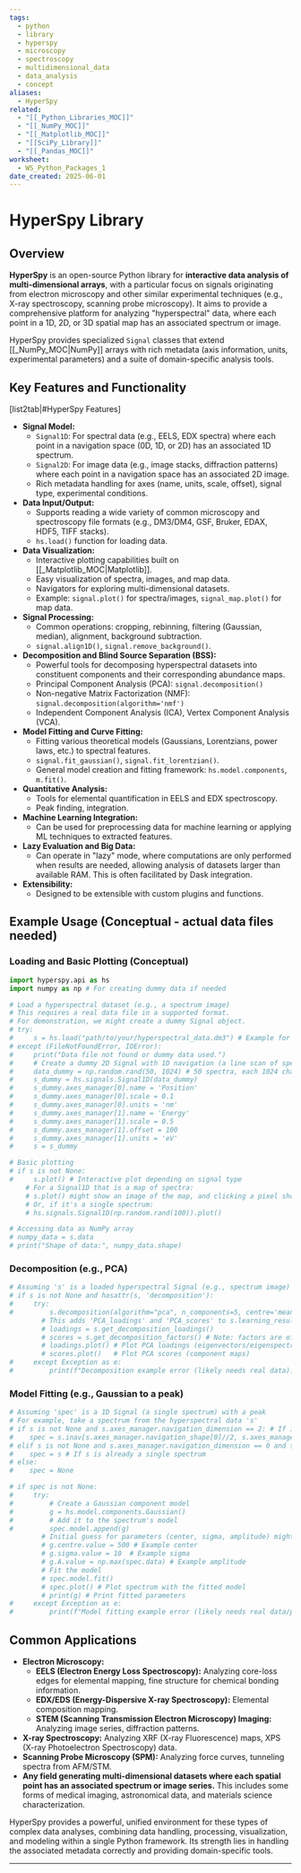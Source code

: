 ```yaml
---
tags:
  - python
  - library
  - hyperspy
  - microscopy
  - spectroscopy
  - multidimensional_data
  - data_analysis
  - concept
aliases:
  - HyperSpy
related:
  - "[[_Python_Libraries_MOC]]"
  - "[[_NumPy_MOC]]"
  - "[[_Matplotlib_MOC]]"
  - "[[SciPy_Library]]"
  - "[[_Pandas_MOC]]"
worksheet:
  - WS_Python_Packages_1
date_created: 2025-06-01
---
```

# HyperSpy Library

## Overview
**HyperSpy** is an open-source Python library for **interactive data analysis of multi-dimensional arrays**, with a particular focus on signals originating from electron microscopy and other similar experimental techniques (e.g., X-ray spectroscopy, scanning probe microscopy). It aims to provide a comprehensive platform for analyzing "hyperspectral" data, where each point in a 1D, 2D, or 3D spatial map has an associated spectrum or image.

HyperSpy provides specialized `Signal` classes that extend [[_NumPy_MOC|NumPy]] arrays with rich metadata (axis information, units, experimental parameters) and a suite of domain-specific analysis tools.

## Key Features and Functionality
[list2tab|#HyperSpy Features]
- **Signal Model:**
    - `Signal1D`: For spectral data (e.g., EELS, EDX spectra) where each point in a navigation space (0D, 1D, or 2D) has an associated 1D spectrum.
    - `Signal2D`: For image data (e.g., image stacks, diffraction patterns) where each point in a navigation space has an associated 2D image.
    - Rich metadata handling for axes (name, units, scale, offset), signal type, experimental conditions.
- **Data Input/Output:**
    - Supports reading a wide variety of common microscopy and spectroscopy file formats (e.g., DM3/DM4, GSF, Bruker, EDAX, HDF5, TIFF stacks).
    - `hs.load()` function for loading data.
- **Data Visualization:**
    - Interactive plotting capabilities built on [[_Matplotlib_MOC|Matplotlib]].
    - Easy visualization of spectra, images, and map data.
    - Navigators for exploring multi-dimensional datasets.
    - Example: `signal.plot()` for spectra/images, `signal_map.plot()` for map data.
- **Signal Processing:**
    - Common operations: cropping, rebinning, filtering (Gaussian, median), alignment, background subtraction.
    - `signal.align1D()`, `signal.remove_background()`.
- **Decomposition and Blind Source Separation (BSS):**
    - Powerful tools for decomposing hyperspectral datasets into constituent components and their corresponding abundance maps.
    - Principal Component Analysis (PCA): `signal.decomposition()`
    - Non-negative Matrix Factorization (NMF): `signal.decomposition(algorithm='nmf')`
    - Independent Component Analysis (ICA), Vertex Component Analysis (VCA).
- **Model Fitting and Curve Fitting:**
    - Fitting various theoretical models (Gaussians, Lorentzians, power laws, etc.) to spectral features.
    - `signal.fit_gaussian()`, `signal.fit_lorentzian()`.
    - General model creation and fitting framework: `hs.model.components`, `m.fit()`.
- **Quantitative Analysis:**
    - Tools for elemental quantification in EELS and EDX spectroscopy.
    - Peak finding, integration.
- **Machine Learning Integration:**
    - Can be used for preprocessing data for machine learning or applying ML techniques to extracted features.
- **Lazy Evaluation and Big Data:**
    - Can operate in "lazy" mode, where computations are only performed when results are needed, allowing analysis of datasets larger than available RAM. This is often facilitated by Dask integration.
- **Extensibility:**
    - Designed to be extensible with custom plugins and functions.

## Example Usage (Conceptual - actual data files needed)

### Loading and Basic Plotting (Conceptual)
```python
import hyperspy.api as hs
import numpy as np # For creating dummy data if needed

# Load a hyperspectral dataset (e.g., a spectrum image)
# This requires a real data file in a supported format.
# For demonstration, we might create a dummy Signal object.
# try:
#     s = hs.load("path/to/your/hyperspectral_data.dm3") # Example for a DM3 file
# except (FileNotFoundError, IOError):
#     print("Data file not found or dummy data used.")
#     # Create a dummy 2D Signal with 1D navigation (a line scan of spectra)
#     data_dummy = np.random.rand(50, 1024) # 50 spectra, each 1024 channels long
#     s_dummy = hs.signals.Signal1D(data_dummy)
#     s_dummy.axes_manager[0].name = 'Position'
#     s_dummy.axes_manager[0].scale = 0.1
#     s_dummy.axes_manager[0].units = 'nm'
#     s_dummy.axes_manager[1].name = 'Energy'
#     s_dummy.axes_manager[1].scale = 0.5
#     s_dummy.axes_manager[1].offset = 100
#     s_dummy.axes_manager[1].units = 'eV'
#     s = s_dummy

# Basic plotting
# if s is not None:
#     s.plot() # Interactive plot depending on signal type
    # For a Signal1D that is a map of spectra:
    # s.plot() might show an image of the map, and clicking a pixel shows the spectrum.
    # Or, if it's a single spectrum:
    # hs.signals.Signal1D(np.random.rand(100)).plot()

# Accessing data as NumPy array
# numpy_data = s.data
# print("Shape of data:", numpy_data.shape)
```

### Decomposition (e.g., PCA)
```python
# Assuming 's' is a loaded hyperspectral Signal (e.g., spectrum image)
# if s is not None and hasattr(s, 'decomposition'):
#     try:
#         s.decomposition(algorithm="pca", n_components=5, centre='mean') # Perform PCA
        # This adds 'PCA_loadings' and 'PCA_scores' to s.learning_results
        # loadings = s.get_decomposition_loadings()
        # scores = s.get_decomposition_factors() # Note: factors are often called scores in PCA context
        # loadings.plot() # Plot PCA loadings (eigenvectors/eigenspectra)
        # scores.plot()   # Plot PCA scores (component maps)
#     except Exception as e:
#         print(f"Decomposition example error (likely needs real data): {e}")
```

### Model Fitting (e.g., Gaussian to a peak)
```python
# Assuming 'spec' is a 1D Signal (a single spectrum) with a peak
# For example, take a spectrum from the hyperspectral data 's'
# if s is not None and s.axes_manager.navigation_dimension == 2: # If it's a map
#    spec = s.inav[s.axes_manager.navigation_shape[0]//2, s.axes_manager.navigation_shape[1]//2]
# elif s is not None and s.axes_manager.navigation_dimension == 0 and s.axes_manager.signal_dimension == 1:
#    spec = s # If s is already a single spectrum
# else:
#    spec = None

# if spec is not None:
#     try:
#         # Create a Gaussian component model
#         g = hs.model.components.Gaussian()
#         # Add it to the spectrum's model
#         spec.model.append(g)
        # Initial guess for parameters (center, sigma, amplitude) might be needed
        # g.centre.value = 500 # Example center
        # g.sigma.value = 10  # Example sigma
        # g.A.value = np.max(spec.data) # Example amplitude
        # Fit the model
        # spec.model.fit()
        # spec.plot() # Plot spectrum with the fitted model
        # print(g) # Print fitted parameters
#     except Exception as e:
#         print(f"Model fitting example error (likely needs real data/peak): {e}")
```

## Common Applications
- **Electron Microscopy:**
    - **EELS (Electron Energy Loss Spectroscopy):** Analyzing core-loss edges for elemental mapping, fine structure for chemical bonding information.
    - **EDX/EDS (Energy-Dispersive X-ray Spectroscopy):** Elemental composition mapping.
    - **STEM (Scanning Transmission Electron Microscopy) Imaging:** Analyzing image series, diffraction patterns.
- **X-ray Spectroscopy:** Analyzing XRF (X-ray Fluorescence) maps, XPS (X-ray Photoelectron Spectroscopy) data.
- **Scanning Probe Microscopy (SPM):** Analyzing force curves, tunneling spectra from AFM/STM.
- **Any field generating multi-dimensional datasets where each spatial point has an associated spectrum or image series.** This includes some forms of medical imaging, astronomical data, and materials science characterization.

HyperSpy provides a powerful, unified environment for these types of complex data analyses, combining data handling, processing, visualization, and modeling within a single Python framework. Its strength lies in handling the associated metadata correctly and providing domain-specific tools.

---